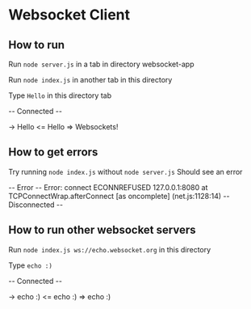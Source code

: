 # Websocket Client

## How to run
Run `node server.js` in a tab in directory websocket-app

Run `node index.js` in another tab in this directory

Type `Hello` in this directory tab

-- Connected --

-> Hello
<= Hello
=> Websockets!

## How to get errors
Try running `node index.js` without `node server.js`
Should see an error

-- Error --
Error: connect ECONNREFUSED 127.0.0.1:8080
    at TCPConnectWrap.afterConnect [as oncomplete] (net.js:1128:14)
-- Disconnected --

## How to run other websocket servers
Run `node index.js ws://echo.websocket.org` in this directory

Type `echo :)`

-- Connected --

-> echo :)
<= echo :)
=> echo :)
